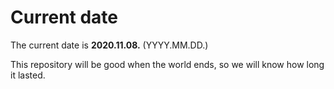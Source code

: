 # Current date

The current date is **2020.11.08.** (YYYY.MM.DD.)

This repository will be good when the world ends, so we will know how long it lasted.